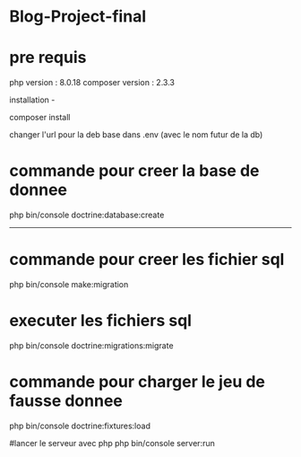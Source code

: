 # Blog-Project-final


# pre requis

php version : 8.0.18
composer version : 2.3.3


installation -

composer install

changer l'url pour la deb base dans .env (avec le nom futur de la db)

# commande pour creer la base de donnee
php bin/console doctrine:database:create

---

# commande pour creer les fichier sql

php bin/console make:migration

# executer les fichiers sql

php bin/console doctrine:migrations:migrate

# commande pour charger le jeu de fausse donnee

php bin/console doctrine:fixtures:load

#lancer le serveur avec php
php bin/console server:run


